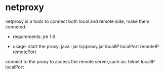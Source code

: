 # netproxy
netproxy is a tools to connect both local and remote side, make them conneted.

+ requirements:
 jre 1.6

+ usage:
 start the proxy:
 java -jar tcpproxy.jar localIP localPort remoteIP remotePort
 
 connect to the proxy to access the remote server,such as:
 telnet localIP localPort
